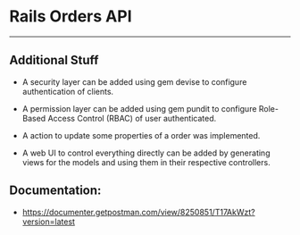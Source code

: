 # Rails Orders API
---------------------------

## Additional Stuff

* A security layer can be added using gem devise to configure authentication of clients.

* A permission layer can be added using gem pundit to configure Role-Based Access Control (RBAC) of user authenticated.

* A action to update some properties of a order was implemented.

* A web UI to control everything directly can be added by generating views for the models and using them in their respective controllers.


## Documentation:

* https://documenter.getpostman.com/view/8250851/T17AkWzt?version=latest

